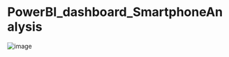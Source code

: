 # PowerBI_dashboard_SmartphoneAnalysis
![image](https://github.com/user-attachments/assets/d71dec92-fc05-48fc-b8ea-af48f2fd344f)
